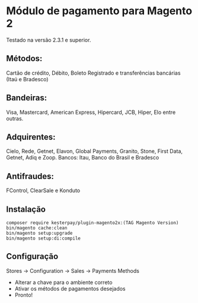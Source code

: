 # Módulo de pagamento para Magento 2
Testado na versão 2.3.1 e superior. 

## Métodos:
Cartão de crédito, Débito, Boleto Registrado e transferências bancárias (Itaú e Bradesco)

## Bandeiras:
Visa, Mastercard, American Express, Hipercard, JCB, Hiper, Elo entre outras.

## Adquirentes:
Cielo, Rede, Getnet, Elavon, Global Payments, Granito, Stone, First Data, Getnet, Adiq e Zoop. Bancos: Itau, Banco do Brasil e Bradesco

## Antifraudes:
FControl, ClearSale e Konduto


## Instalação
 
    composer require kesterpay/plugin-magento2x:(TAG Magento Version)
    bin/magento cache:clean
    bin/magento setup:upgrade
    bin/magento setup:di:compile
    
## Configuração

Stores -> Configuration -> Sales -> Payments Methods

- Alterar a chave para o ambiente correto
- Ativar os métodos de pagamentos desejados
- Pronto! 
